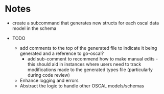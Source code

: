 # Notes

- create a subcommand that generates new structs for each oscal data model in the schema

- TODO
    - add comments to the top of the generated file to indicate it being generated and a reference to go-oscal?
        - add sub-comment to recommend how to make manual edits - this should aid in instances where users need to track modifications made to the generated types file (particularly during code review)
    - Enhance logging and errors
    - Abstract the logic to handle other OSCAL models/schemas